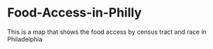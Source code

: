 # Food-Access-in-Philly
This is a map that shows the food access by census tract and race in Philadelphia
